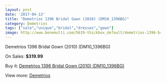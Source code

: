 ```yaml
---
layout: post
date: '2017-04-13'
title: "Demetrios 1396 Bridal Gown (2010) (DM10_1396BG)"
category: Demetrios 
tags: ["sale","unique","bridal","dresses","gown"]
image: http://www.benemulti.com/5619-thickbox_default/demetrios-1396-bridal-gown-2010-dm101396bg.jpg
---
```

Demetrios 1396 Bridal Gown (2010) (DM10_1396BG)

On Sales: **$319.99**
<a href="https://www.benemulti.com/en/demetrios-/2073-demetrios-1396-bridal-gown-2010-dm101396bg.html"><amp-img layout="responsive" width="600" height="600" src="//www.benemulti.com/5619-thickbox_default/demetrios-1396-bridal-gown-2010-dm101396bg.jpg" alt="Demetrios 1396 Bridal Gown (2010) (DM10_1396BG) 0" /></a>
<a href="https://www.benemulti.com/en/demetrios-/2073-demetrios-1396-bridal-gown-2010-dm101396bg.html"><amp-img layout="responsive" width="600" height="600" src="//www.benemulti.com/5621-thickbox_default/demetrios-1396-bridal-gown-2010-dm101396bg.jpg" alt="Demetrios 1396 Bridal Gown (2010) (DM10_1396BG) 1" /></a>
<a href="https://www.benemulti.com/en/demetrios-/2073-demetrios-1396-bridal-gown-2010-dm101396bg.html"><amp-img layout="responsive" width="600" height="600" src="//www.benemulti.com/5620-thickbox_default/demetrios-1396-bridal-gown-2010-dm101396bg.jpg" alt="Demetrios 1396 Bridal Gown (2010) (DM10_1396BG) 2" /></a>

Buy it: [Demetrios 1396 Bridal Gown (2010) (DM10_1396BG)](https://www.benemulti.com/en/demetrios-/2073-demetrios-1396-bridal-gown-2010-dm101396bg.html "Demetrios 1396 Bridal Gown (2010) (DM10_1396BG)")

View more: [Demetrios ](https://www.benemulti.com/en/22-demetrios- "Demetrios ")